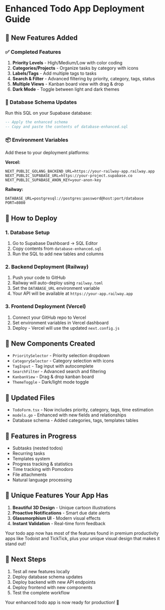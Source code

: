 # Enhanced Todo App Deployment Guide

## 🚀 New Features Added

### ✅ Completed Features
1. **Priority Levels** - High/Medium/Low with color coding
2. **Categories/Projects** - Organize tasks by category with icons
3. **Labels/Tags** - Add multiple tags to tasks
4. **Search & Filter** - Advanced filtering by priority, category, tags, status
5. **Multiple Views** - Kanban board view with drag & drop
6. **Dark Mode** - Toggle between light and dark themes

### 🔄 Database Schema Updates

Run this SQL on your Supabase database:

```sql
-- Apply the enhanced schema
-- Copy and paste the contents of database-enhanced.sql
```

### 📦 Environment Variables

Add these to your deployment platforms:

**Vercel:**
```env
NEXT_PUBLIC_GOLANG_BACKEND_URL=https://your-railway-app.railway.app
NEXT_PUBLIC_SUPABASE_URL=https://your-project.supabase.co
NEXT_PUBLIC_SUPABASE_ANON_KEY=your-anon-key
```

**Railway:**
```env
DATABASE_URL=postgresql://postgres:password@host:port/database
PORT=8080
```

## 🎯 How to Deploy

### 1. Database Setup
1. Go to Supabase Dashboard → SQL Editor
2. Copy contents from `database-enhanced.sql`
3. Run the SQL to add new tables and columns

### 2. Backend Deployment (Railway)
1. Push your code to GitHub
2. Railway will auto-deploy using `railway.toml`
3. Set the `DATABASE_URL` environment variable
4. Your API will be available at `https://your-app.railway.app`

### 3. Frontend Deployment (Vercel)
1. Connect your GitHub repo to Vercel
2. Set environment variables in Vercel dashboard
3. Deploy - Vercel will use the updated `next.config.js`

## 🌟 New Components Created

- `PrioritySelector` - Priority selection dropdown
- `CategorySelector` - Category selection with icons
- `TagInput` - Tag input with autocomplete
- `SearchFilter` - Advanced search and filtering
- `KanbanView` - Drag & drop kanban board
- `ThemeToggle` - Dark/light mode toggle

## 🔧 Updated Files

- `TodoForm.tsx` - Now includes priority, category, tags, time estimation
- `models.go` - Enhanced with new fields and relationships
- Database schema - Added categories, tags, templates tables

## 📱 Features in Progress

- Subtasks (nested todos)
- Recurring tasks
- Templates system
- Progress tracking & statistics
- Time tracking with Pomodoro
- File attachments
- Natural language processing

## 🎨 Unique Features Your App Has

1. **Beautiful 3D Design** - Unique cartoon illustrations
2. **Proactive Notifications** - Smart due date alerts
3. **Glassmorphism UI** - Modern visual effects
4. **Instant Validation** - Real-time form feedback

Your todo app now has most of the features found in premium productivity apps like Todoist and TickTick, plus your unique visual design that makes it stand out!

## 🚀 Next Steps

1. Test all new features locally
2. Deploy database schema updates
3. Deploy backend with new API endpoints
4. Deploy frontend with new components
5. Test the complete workflow

Your enhanced todo app is now ready for production! 🎉